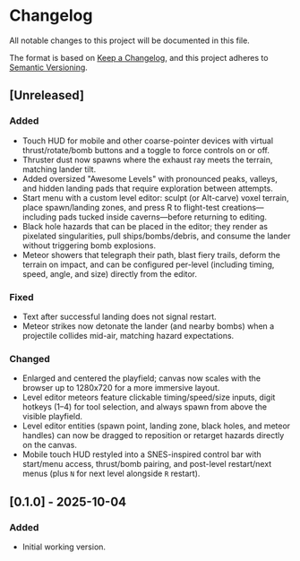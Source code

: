 # Changelog

All notable changes to this project will be documented in this file.

The format is based on [Keep a Changelog](https://keepachangelog.com/en/1.1.0/),
and this project adheres to [Semantic Versioning](https://semver.org/spec/v2.0.0.html).

## [Unreleased]

### Added

- Touch HUD for mobile and other coarse-pointer devices with virtual thrust/rotate/bomb buttons and a toggle to force controls on or off.
- Thruster dust now spawns where the exhaust ray meets the terrain, matching lander tilt.
- Added oversized "Awesome Levels" with pronounced peaks, valleys, and hidden landing pads that require exploration between attempts.
- Start menu with a custom level editor: sculpt (or Alt-carve) voxel terrain, place spawn/landing zones, and press R to flight-test creations—including pads tucked inside caverns—before returning to editing.
- Black hole hazards that can be placed in the editor; they render as pixelated singularities, pull ships/bombs/debris, and consume the lander without triggering bomb explosions.
- Meteor showers that telegraph their path, blast fiery trails, deform the terrain on impact, and can be configured per-level (including timing, speed, angle, and size) directly from the editor.

### Fixed

- Text after successful landing does not signal restart.
- Meteor strikes now detonate the lander (and nearby bombs) when a projectile collides mid-air, matching hazard expectations.

### Changed

- Enlarged and centered the playfield; canvas now scales with the browser up to 1280x720 for a more immersive layout.
- Level editor meteors feature clickable timing/speed/size inputs, digit hotkeys (1–4) for tool selection, and always spawn from above the visible playfield.
- Level editor entities (spawn point, landing zone, black holes, and meteor handles) can now be dragged to reposition or retarget hazards directly on the canvas.
- Mobile touch HUD restyled into a SNES-inspired control bar with start/menu access, thrust/bomb pairing, and post-level restart/next menus (plus `N` for next level alongside `R` restart).

## [0.1.0] - 2025-10-04

### Added

- Initial working version.
